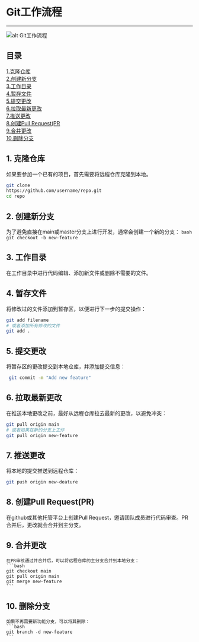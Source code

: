 # Git工作流程
***
![alt Git工作流程](D:\VSCode\test\runoob\MyTasks\Git工作流程.jpg)
## 目录
[1.克隆仓库](#1-克隆仓库)  
[2.创建新分支](#2-创建新分支)  
[3.工作目录](#3-工作目录)  
[4.暂存文件](#4-暂存文件)  
[5.提交更改](#5-提交更改)  
[6.拉取最新更改](#6-拉取最新更改)  
[7.推送更改](#7-推送更改)  
[8.创建Pull Request(PR](#8-创建pull-requestpr)  
[9.合并更改](#9-合并更改)  
[10.删除分支](#10-删除分支)  

## 1. 克隆仓库  
   如果要参加一个已有的项目，首先需要将远程仓库克隆到本地。
   ``` bash
   git clone  
   https://github.com/username/repo.git
   cd repo
   ```
## 2. 创建新分支  
为了避免直接在main或master分支上进行开发，通常会创建一个新的分支：
    ```bash
    git checkout -b new-feature
    ```
## 3. 工作目录  
在工作目录中进行代码编辑、添加新文件或删除不需要的文件。 
## 4. 暂存文件  
   将修改过的文件添加到暂存区，以便进行下一步的提交操作：  
   ```bash
   git add filename
   # 或者添加所有修改的文件
   git add .
   ```
## 5. 提交更改
   将暂存区的更改提交到本地仓库，并添加提交信息：  
   ```bash
    git commit -m "Add new feature"
```

## 6. 拉取最新更改  
   在推送本地更改之前，最好从远程仓库拉去最新的更改，以避免冲突：
   ```bash
   git pull origin main
   # 或者如果在新的分支上工作
   git pull origin new-feature
   ```
## 7. 推送更改  
   将本地的提交推送到远程仓库：
   ```bash
   git push origin new-deature
   ```
## 8. 创建Pull Request(PR)
   在github或其他托管平台上创建Pull Request，邀请团队成员进行代码审查。PR合并后，更改就会合并到主分支。  
## 9. 合并更改  
    在PR审核通过并合并后，可以将远程仓库的主分支合并到本地分支：
    ```bash
    git checkout main
    git pull origin main
    git merge new-feature
    ```
## 10. 删除分支  
    如果不再需要新功能分支，可以将其删除：
    ```bash
    git branch -d new-feature
    ```


[def]: #2-创建新分支